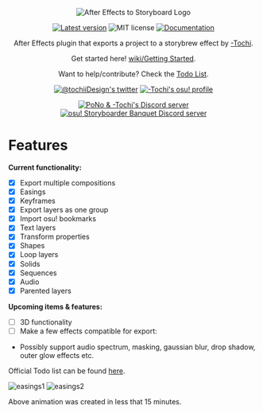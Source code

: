 <p align="center">
  <img src="https://i.imgur.com/1oQcCq7.png" alt="After Effects to Storyboard Logo">
</p>
<p align="center">
  <a href="https://github.com/T0chi/AeToOsb/releases/latest"><img src="https://img.shields.io/badge/version-v1.0.7-brightgreen" alt="Latest version"></a>
  <img src="https://img.shields.io/badge/license-MIT-success" alt="MIT license">
  <a href="https://github.com/T0chi/AeToOsb/wiki"><img src="https://img.shields.io/badge/documentation-%F0%9F%94%8D-blue" alt="Documentation"></a>
</p>
<p align="center">After Effects plugin that exports a project to a storybrew effect by <a href="https://osu.ppy.sh/users/3664366">-Tochi</a>.</p>
<p align="center">Get started here! <a href="https://github.com/T0chi/AeToOsb/wiki/Getting-Started">wiki/Getting Started</a>.</p>
<p align="center">Want to help/contribute? Check the <a href="https://github.com/T0chi/AeToOsb/wiki#todo-list">Todo List</a>.</p>
<p align="center">
  <a href="https://twitter.com/tochiiDesign"><img src="https://img.shields.io/badge/-tochiiDesign-5b5b5b?logo=twitter" alt="@tochiiDesign's twitter"></a>
  <a href="https://osu.ppy.sh/users/3664366"><img src="https://img.shields.io/badge/osu!-profile-ff69b4" alt="-Tochi's osu! profile"></a>
</p>
<p align="center">
  <a href="https://discord.gg/QZjD3yb"><img src="https://img.shields.io/badge/pochiii-storyboarding-2b2b2b?logo=discord" alt="PoNo & -Tochi's Discord server"></a>
  <a href="https://discord.gg/B8NX7YW"><img src="https://img.shields.io/badge/osu!-storyboarder%20banquet-2b2b2b?logo=discord" alt="osu! Storyboarder Banquet Discord server"></a>
</p>

# Features
**Current functionality:**
- [x] Export multiple compositions
- [x] Easings
- [x] Keyframes
- [x] Export layers as one group
- [x] Import osu! bookmarks
- [x] Text layers
- [x] Transform properties
- [x] Shapes
- [x] Loop layers
- [x] Solids
- [x] Sequences
- [x] Audio
- [x] Parented layers

**Upcoming items & features:**
- [ ] 3D functionality
- [ ] Make a few effects compatible for export:
* Possibly support audio spectrum, masking, gaussian blur, drop shadow, outer glow effects etc.

Official Todo list can be found [here](https://github.com/T0chi/AeToOsb/wiki#todo-list).

![easings1](https://i.imgur.com/fnTvguD.gif)
![easings2](https://i.imgur.com/xdZoXWc.gif)

Above animation was created in less that 15 minutes.
